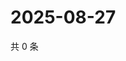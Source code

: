 # 2025-08-27

共 0 条

<!-- BEGIN ZHIHUQUESTIONS -->
<!-- 最后更新时间 Wed Aug 27 2025 13:11:34 GMT+0800 (China Standard Time) -->

<!-- END ZHIHUQUESTIONS -->
